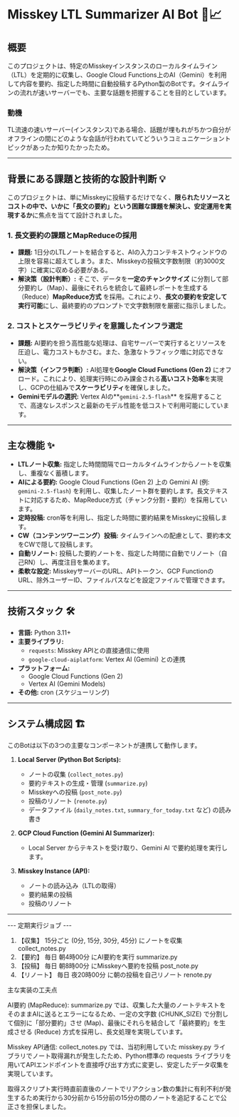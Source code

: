 # Misskey LTL Summarizer AI Bot 🤖📈

## 概要

このプロジェクトは、特定のMisskeyインスタンスのローカルタイムライン（LTL）を定期的に収集し、Google Cloud Functions上のAI（Gemini）を利用して内容を要約、指定した時間に自動投稿するPython製のBotです。タイムラインの流れが速いサーバーでも、主要な話題を把握することを目的としています。

### 動機
TL流速の速いサーバー(インスタンス)である場合、話題が埋もれがちかつ自分がオフラインの間にどのような会話が行われていてどういうコミュニケーショントピックがあったか知りたかったため。

---
## 背景にある課題と技術的な設計判断 💡

このプロジェクトは、単にMisskeyに投稿するだけでなく、**限られたリソースとコストの中で、いかに「長文の要約」という困難な課題を解決し、安定運用を実現するか**に焦点を当てて設計されました。

### 1. 長文要約の課題とMapReduceの採用

* **課題:** 1日分のLTLノートを結合すると、AIの入力コンテキストウィンドウの上限を容易に超えてしまう。また、Misskeyの投稿文字数制限（約3000文字）に確実に収める必要がある。
* **解決策（設計判断）:** そこで、データを**一定のチャンクサイズ** に分割して部分要約し（Map）、最後にそれらを統合して最終レポートを生成する（Reduce）**MapReduce方式** を採用。これにより、**長文の要約を安定して実行可能**にし、最終要約のプロンプトで文字数制限を厳密に指示しました。

### 2. コストとスケーラビリティを意識したインフラ選定

* **課題:** AI要約を担う高性能な処理は、自宅サーバーで実行するとリソースを圧迫し、電力コストもかさむ。また、急激なトラフィック増に対応できない。
* **解決策（インフラ判断）:** AI処理を**Google Cloud Functions (Gen 2)** にオフロード。これにより、処理実行時にのみ課金される**高いコスト効率**を実現し、GCPの仕組みで**スケーラビリティ**を確保しました。
* **Geminiモデルの選択:** Vertex AIの**`gemini-2.5-flash`** を採用することで、高速なレスポンスと最新のモデル性能を低コストで利用可能にしています。
---

## 主な機能 ✨

* **LTLノート収集:** 指定した時間間隔でローカルタイムラインからノートを収集し、重複なく蓄積します。
* **AIによる要約:** Google Cloud Functions (Gen 2) 上の Gemini AI (例: `gemini-2.5-flash`) を利用し、収集したノート群を要約します。長文テキストに対応するため、MapReduce方式（チャンク分割・要約）を採用しています。
* **定時投稿:** cron等を利用し、指定した時間に要約結果をMisskeyに投稿します。
* **CW（コンテンツワーニング）投稿:** タイムラインへの配慮として、要約本文をCWで隠して投稿します。
* **自動リノート:** 投稿した要約ノートを、指定した時間に自動でリノート（自己RN）し、再度注目を集めます。
* **柔軟な設定:** MisskeyサーバーのURL、APIトークン、GCP FunctionのURL、除外ユーザーID、ファイルパスなどを設定ファイルで管理できます。

---

## 技術スタック 🛠️

* **言語:** Python 3.11+
* **主要ライブラリ:**
    * `requests`: Misskey APIとの直接通信に使用
    * `google-cloud-aiplatform`: Vertex AI (Gemini) との連携
* **プラットフォーム:**
    * Google Cloud Functions (Gen 2)
    * Vertex AI (Gemini Models)
* **その他:** cron (スケジューリング)

---
## システム構成図 🏗️

このBotは以下の3つの主要なコンポーネントが連携して動作します。

1.  **Local Server (Python Bot Scripts):**
    * ノートの収集 (`collect_notes.py`)
    * 要約テキストの生成・管理 (`summarize.py`)
    * Misskeyへの投稿 (`post_note.py`)
    * 投稿のリノート (`renote.py`)
    * データファイル (`daily_notes.txt`, `summary_for_today.txt` など) の読み書き

2.  **GCP Cloud Function (Gemini AI Summarizer):**
    * Local Server からテキストを受け取り、Gemini AI で要約処理を実行します。

3.  **Misskey Instance (API):**
    * ノートの読み込み（LTLの取得）
    * 要約結果の投稿
    * 投稿のリノート

---

 --- 定期実行ジョブ ---
 1. 【収集】 15分ごと (0分, 15分, 30分, 45分) にノートを収集
collect_notes.py
 2. 【要約】 毎日 朝4時00分 にAI要約を実行
summarize.py
 3. 【投稿】 毎日 朝8時00分 にMisskeyへ要約を投稿
post_note.py
 4. 【リノート】 毎日 夜20時00分 に朝の投稿を自己リノート
renote.py


 主な実装の工夫点

AI要約 (MapReduce): summarize.py では、収集した大量のノートテキストをそのままAIに送るとエラーになるため、一定の文字数 (CHUNK_SIZE) で分割して個別に「部分要約」させ (Map)、最後にそれらを結合して「最終要約」を生成させる (Reduce) 方式を採用し、長文処理を実現しています。

Misskey API通信: collect_notes.py では、当初利用していた misskey.py ライブラリでノート取得漏れが発生したため、Python標準の requests ライブラリを用いてAPIエンドポイントを直接呼び出す方式に変更し、安定したデータ収集を実現しています。

取得スクリプト実行時直前直後のノートでリアクション数の集計に有利不利が発生するため実行から30分前から15分前の15分の間のノートを追記することで公正さを担保しました。
